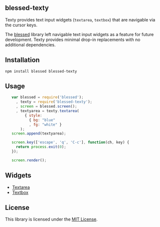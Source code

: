 ## blessed-texty

Texty provides text input widgets (`textarea`, `textbox`) that are navigable via the cursor keys.

The [blessed](https://github.com/chjj/blessed) library left navigable text input widgets as a feature for future development. Texty provides minimal drop-in replacements with no additional dependencies.

## Installation 

    npm install blessed blessed-texty

## Usage

`````javascript
   var blessed = require('blessed');
     , texty = require('blessed-texty');
     , screen = blessed.screen();
     , textyarea = texty.textarea(
         { style:
           { bg: "blue"
           , fg: "white" }
       );
   screen.append(textyarea); 

   screen.key(['escape', 'q', 'C-c'], function(ch, key) {
     return process.exit(0);
   });

   screen.render();
`````

## Widgets

- [Textarea](#textarea)
- [Textbox](#textbox)

## License

This library is licensed under the [MIT License](http://opensource.org/licenses/MIT).
